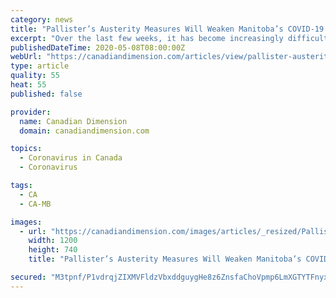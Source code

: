 ```yaml
---
category: news
title: "Pallister’s Austerity Measures Will Weaken Manitoba’s COVID-19 Recovery"
excerpt: "Over the last few weeks, it has become increasingly difficult to watch Manitoba Premier Brian Pallister deliver updates during his COVID-19 livestreamed press conferences at the provincial legislature in Winnipeg."
publishedDateTime: 2020-05-08T08:00:00Z
webUrl: "https://canadiandimension.com/articles/view/pallister-austerity-weaken-manitoba-covid-recovery"
type: article
quality: 55
heat: 55
published: false

provider:
  name: Canadian Dimension
  domain: canadiandimension.com

topics:
  - Coronavirus in Canada
  - Coronavirus

tags:
  - CA
  - CA-MB

images:
  - url: "https://canadiandimension.com/images/articles/_resized/Pallister_press_conference.JPG"
    width: 1200
    height: 740
    title: "Pallister’s Austerity Measures Will Weaken Manitoba’s COVID-19 Recovery"

secured: "M3tpnf/P1vdrqjZIXMVFldzVbxddguygHe8z6ZnsfaChoVpmp6LmXGTYTFnyxvE6Wf4mAblzOPDiODmgvc0f64LLH13dZKEz6ev5XxoKipDA3kGSM+GcZ7DWAEpeC5B9MPJdPLi4VkZyL2KBLpxw7tMxMTucmhWotgT+d5Lv2nxxz8WPmGKAf1MtWEfBRIepkyMddnVr7rNXWu+C/hvsmXAnJREXjs3Vxl449EsDpL3U8AvPTHf0jxdixZklPBrZTf0KUDGKT5JEk2nMupgAQAG/KePmjA7NbPRRSp5Ax3ApvBmaZw/dt8lpOEbN+hMEfjKXvJYEma3/zuIikdmUnHrAVvNo3nfPH2T/2+bSzYsjWkj1OSyZwOcHDv14/R5X4rXWMM07hHmh02qrnd6WRxKVcpaPQoV9x5gNFLlXeaTMN+Hm9JAbXvta5iqZM3m5QkJSo6kpHanmzf45IbWAnE/Kfm0/HFZP5dOSlnqs2H4=;K25lli8UtTs3poEgunJG5g=="
---
```



